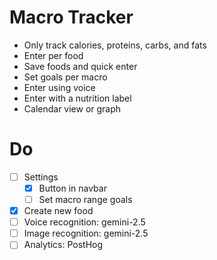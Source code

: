 # Macro Tracker

- Only track calories, proteins, carbs, and fats
- Enter per food
- Save foods and quick enter
- Set goals per macro
- Enter using voice
- Enter with a nutrition label
- Calendar view or graph

# Do

- [ ] Settings
    - [x] Button in navbar
    - [ ] Set macro range goals
- [x] Create new food
- [ ] Voice recognition: gemini-2.5
- [ ] Image recognition: gemini-2.5
- [ ] Analytics: PostHog
